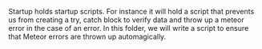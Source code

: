 Startup holds startup scripts. For instance it will hold a script that 
prevents us from creating a try, catch block to verify data and throw up 
a meteor error in the case of an error. In this folder, we will write a script to 
ensure that Meteor errors are thrown up automagically. 